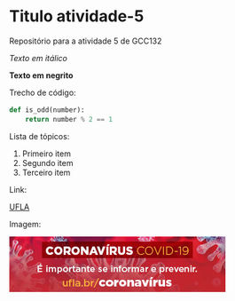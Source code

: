 # Titulo atividade-5
Repositório para a atividade 5 de GCC132

_Texto em itálico_

**Texto em negrito**

Trecho de código:
```py
def is_odd(number):
    return number % 2 == 1
```

Lista de tópicos:
1. Primeiro item
2. Segundo item
3. Terceiro item

Link:

[UFLA](https://ufla.br/)

Imagem:

![Banner Coronavirus](/imgs/Coronavirus-Banner-Portal-UFLA.jpg)